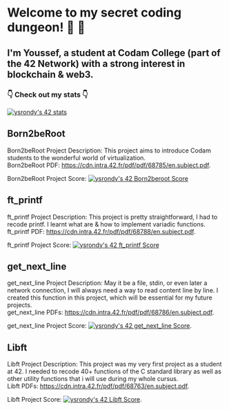 # Welcome to my secret coding dungeon! 👋 🏰

## I'm Youssef, a student at Codam College (part of the 42 Network) with a strong interest in blockchain & web3.

### 👇 Check out my stats 👇

[![ysrondy's 42 stats](https://badge42.vercel.app/api/v2/clczyhto300780fl9cmbnhwgi/stats?cursusId=21&coalitionId=59)](https://github.com/JaeSeoKim/badge42)

## Born2beRoot
Born2beRoot Project Description: This project aims to introduce Codam students to the wonderful world of virtualization.  
Born2beRoot PDF: https://cdn.intra.42.fr/pdf/pdf/68785/en.subject.pdf.  

Born2beRoot Project Score: [![ysrondy's 42 Born2beroot Score](https://badge42.vercel.app/api/v2/clczyhto300780fl9cmbnhwgi/project/2924236)](https://github.com/JaeSeoKim/badge42)

## ft_printf
ft_printf Project Description: This project is pretty straightforward, I had to recode printf. I learnt what are & how to implement variadic functions.  
ft_printf PDF: https://cdn.intra.42.fr/pdf/pdf/68788/en.subject.pdf.  

ft_printf Project Score: [![ysrondy's 42 ft_printf Score](https://badge42.vercel.app/api/v2/clczyhto300780fl9cmbnhwgi/project/2918169)](https://github.com/JaeSeoKim/badge42)

## get_next_line
get_next_line Project Description: May it be a file, stdin, or even later a network connection, I will always need a way to read content line by line. I created this function in this project, which will be essential for my future projects.  
get_next_line PDFs: https://cdn.intra.42.fr/pdf/pdf/68786/en.subject.pdf.  

get_next_line Project Score: [![ysrondy's 42 get_next_line Score](https://badge42.vercel.app/api/v2/clczyhto300780fl9cmbnhwgi/project/2911927)](https://github.com/JaeSeoKim/badge42). 

## Libft
Libft Project Description: This project was my very first project as a student at 42. I needed to recode 40+ functions of the C standard library as well as other utility functions that i will use during my whole cursus.  
Libft PDFs: https://cdn.intra.42.fr/pdf/pdf/68763/en.subject.pdf.  

Libft Project Score: [![ysrondy's 42 Libft Score](https://badge42.vercel.app/api/v2/clczyhto300780fl9cmbnhwgi/project/2818235)](https://github.com/JaeSeoKim/badge42). 

